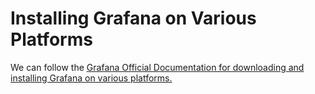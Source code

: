 # Installing Grafana on Various Platforms

We can follow the [Grafana Official Documentation for downloading and installing Grafana on various platforms.]([https://grafana.com/docs/grafana/latest/setup-grafana/installation/]https://grafana.com/grafana/download)



